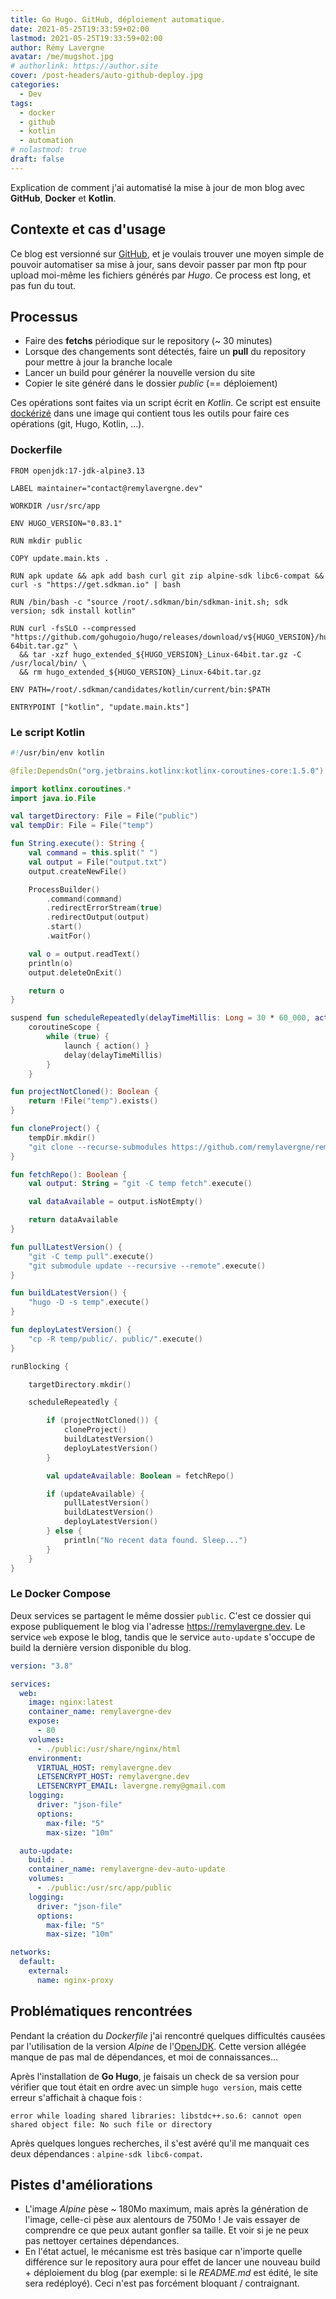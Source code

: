```yaml
---
title: Go Hugo. GitHub, déploiement automatique.
date: 2021-05-25T19:33:59+02:00
lastmod: 2021-05-25T19:33:59+02:00
author: Rémy Lavergne
avatar: /me/mugshot.jpg
# authorlink: https://author.site
cover: /post-headers/auto-github-deploy.jpg
categories:
  - Dev
tags:
  - docker
  - github
  - kotlin
  - automation
# nolastmod: true
draft: false
---
```


Explication de comment j'ai automatisé la mise à jour de mon blog avec **GitHub**, **Docker** et **Kotlin**.

<!--more-->

## Contexte et cas d'usage

Ce blog est versionné sur [GitHub](https://github.com/remylavergne/remylavergne.dev), et je voulais trouver une moyen simple de pouvoir automatiser sa mise à jour, sans devoir passer par mon ftp pour upload moi-même les fichiers générés par _Hugo_. Ce process est long, et pas fun du tout.

## Processus

- Faire des **fetchs** périodique sur le repository (~ 30 minutes)
- Lorsque des changements sont détectés, faire un **pull** du repository pour mettre à jour la branche locale
- Lancer un build pour générer la nouvelle version du site
- Copier le site généré dans le dossier _public_ (== déploiement)

Ces opérations sont faites via un script écrit en _Kotlin_. Ce script est ensuite [dockérizé](https://github.com/remylavergne/remylavergne.dev/blob/master/Dockerfile) dans une image qui contient tous les outils pour faire ces opérations (git, Hugo, Kotlin, ...).

### Dockerfile

```text
FROM openjdk:17-jdk-alpine3.13

LABEL maintainer="contact@remylavergne.dev"

WORKDIR /usr/src/app

ENV HUGO_VERSION="0.83.1"

RUN mkdir public

COPY update.main.kts .

RUN apk update && apk add bash curl git zip alpine-sdk libc6-compat && curl -s "https://get.sdkman.io" | bash

RUN /bin/bash -c "source /root/.sdkman/bin/sdkman-init.sh; sdk version; sdk install kotlin"

RUN curl -fsSLO --compressed "https://github.com/gohugoio/hugo/releases/download/v${HUGO_VERSION}/hugo_extended_${HUGO_VERSION}_Linux-64bit.tar.gz" \
  && tar -xzf hugo_extended_${HUGO_VERSION}_Linux-64bit.tar.gz -C /usr/local/bin/ \
  && rm hugo_extended_${HUGO_VERSION}_Linux-64bit.tar.gz

ENV PATH=/root/.sdkman/candidates/kotlin/current/bin:$PATH

ENTRYPOINT ["kotlin", "update.main.kts"]
```

### Le script Kotlin

```kotlin
#!/usr/bin/env kotlin

@file:DependsOn("org.jetbrains.kotlinx:kotlinx-coroutines-core:1.5.0")

import kotlinx.coroutines.*
import java.io.File

val targetDirectory: File = File("public")
val tempDir: File = File("temp")

fun String.execute(): String {
    val command = this.split(" ")
    val output = File("output.txt")
    output.createNewFile()

    ProcessBuilder()
        .command(command)
        .redirectErrorStream(true)
        .redirectOutput(output)
        .start()
        .waitFor()

    val o = output.readText()
    println(o)
    output.deleteOnExit()

    return o
}

suspend fun scheduleRepeatedly(delayTimeMillis: Long = 30 * 60_000, action: suspend CoroutineScope.() -> Unit) =
    coroutineScope {
        while (true) {
            launch { action() }
            delay(delayTimeMillis)
        }
    }

fun projectNotCloned(): Boolean {
    return !File("temp").exists()
}

fun cloneProject() {
    tempDir.mkdir()
    "git clone --recurse-submodules https://github.com/remylavergne/remylavergne.dev.git temp".execute()
}

fun fetchRepo(): Boolean {
    val output: String = "git -C temp fetch".execute()

    val dataAvailable = output.isNotEmpty()

    return dataAvailable
}

fun pullLatestVersion() {
    "git -C temp pull".execute()
    "git submodule update --recursive --remote".execute()
}

fun buildLatestVersion() {
    "hugo -D -s temp".execute()
}

fun deployLatestVersion() {
    "cp -R temp/public/. public/".execute()
}

runBlocking {

    targetDirectory.mkdir()

    scheduleRepeatedly {

        if (projectNotCloned()) {
            cloneProject()
            buildLatestVersion()
            deployLatestVersion()
        }

        val updateAvailable: Boolean = fetchRepo()

        if (updateAvailable) {
            pullLatestVersion()
            buildLatestVersion()
            deployLatestVersion()
        } else {
            println("No recent data found. Sleep...")
        }
    }
}
```

### Le Docker Compose

Deux services se partagent le même dossier `public`. C'est ce dossier qui expose publiquement le blog via l'adresse <https://remylavergne.dev>.
Le service `web` expose le blog, tandis que le service `auto-update` s'occupe de build la dernière version disponible du blog.

```yaml
version: "3.8"

services:
  web:
    image: nginx:latest
    container_name: remylavergne-dev
    expose:
      - 80
    volumes:
      - ./public:/usr/share/nginx/html
    environment:
      VIRTUAL_HOST: remylavergne.dev
      LETSENCRYPT_HOST: remylavergne.dev
      LETSENCRYPT_EMAIL: lavergne.remy@gmail.com
    logging:
      driver: "json-file"
      options:
        max-file: "5"
        max-size: "10m"

  auto-update:
    build: .
    container_name: remylavergne-dev-auto-update
    volumes:
      - ./public:/usr/src/app/public
    logging:
      driver: "json-file"
      options:
        max-file: "5"
        max-size: "10m"

networks:
  default:
    external:
      name: nginx-proxy
```

## Problématiques rencontrées

Pendant la création du _Dockerfile_ j'ai rencontré quelques difficultés causées par l'utilisation de la version _Alpine_ de l'[OpenJDK](https://hub.docker.com/_/openjdk/). Cette version allégée manque de pas mal de dépendances, et moi de connaissances...

Après l'installation de **Go Hugo**, je faisais un check de sa version pour vérifier que tout était en ordre avec un simple `hugo version`, mais cette erreur s'affichait à chaque fois :

```shell
error while loading shared libraries: libstdc++.so.6: cannot open shared object file: No such file or directory
```

Après quelques longues recherches, il s'est avéré qu'il me manquait ces deux dépendances : `alpine-sdk libc6-compat`.

## Pistes d'améliorations

- L'image _Alpine_ pèse ~ 180Mo maximum, mais après la génération de l'image, celle-ci pèse aux alentours de 750Mo ! Je vais essayer de comprendre ce que peux autant gonfler sa taille. Et voir si je ne peux pas nettoyer certaines dépendances.
- En l'état actuel, le mécanisme est très basique car n'importe quelle différence sur le repository aura pour effet de lancer une nouveau build + déploiement du blog (par exemple: si le *README.md* est édité, le site sera redéployé).
  Ceci n'est pas forcément bloquant / contraignant.
